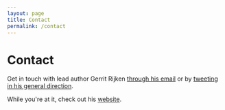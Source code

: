 ```yaml
---
layout: page
title: Contact
permalink: /contact
---
```


# Contact

Get in touch with lead author Gerrit Rijken [through his email](mailto:gerrit.rijken@gmail.com) or by [tweeting in his general direction](https://twitter.com/intent/tweet?text=%40tundratoucan). 

While you're at it, check out his <a href="https://www.tundratoucan.com/" target="_blank" rel="noopener"><span>website</span></a>.